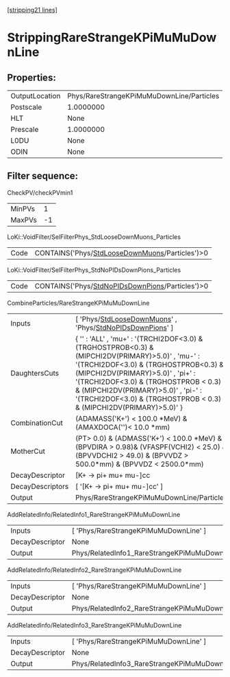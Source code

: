 [[stripping21 lines]](./stripping21-index)

# StrippingRareStrangeKPiMuMuDownLine

## Properties:

|                |                                           |
|----------------|-------------------------------------------|
| OutputLocation | Phys/RareStrangeKPiMuMuDownLine/Particles |
| Postscale      | 1.0000000                                 |
| HLT            | None                                      |
| Prescale       | 1.0000000                                 |
| L0DU           | None                                      |
| ODIN           | None                                      |

## Filter sequence:

CheckPV/checkPVmin1

|        |     |
|--------|-----|
| MinPVs | 1   |
| MaxPVs | -1  |

LoKi::VoidFilter/SelFilterPhys_StdLooseDownMuons_Particles

|      |                                                                                                    |
|------|----------------------------------------------------------------------------------------------------|
| Code | CONTAINS('Phys/[StdLooseDownMuons](./stripping21-commonparticles-stdloosedownmuons)/Particles')\>0 |

LoKi::VoidFilter/SelFilterPhys_StdNoPIDsDownPions_Particles

|      |                                                                                                      |
|------|------------------------------------------------------------------------------------------------------|
| Code | CONTAINS('Phys/[StdNoPIDsDownPions](./stripping21-commonparticles-stdnopidsdownpions)/Particles')\>0 |

CombineParticles/RareStrangeKPiMuMuDownLine

|                  |                                                                                                                                                                                                                                                                                                                                            |
|------------------|--------------------------------------------------------------------------------------------------------------------------------------------------------------------------------------------------------------------------------------------------------------------------------------------------------------------------------------------|
| Inputs           | [ 'Phys/[StdLooseDownMuons](./stripping21-commonparticles-stdloosedownmuons)' , 'Phys/[StdNoPIDsDownPions](./stripping21-commonparticles-stdnopidsdownpions)' ]                                                                                                                                                                          |
| DaughtersCuts    | { '' : 'ALL' , 'mu+' : '(TRCHI2DOF\<3.0) & (TRGHOSTPROB\<0.3) & (MIPCHI2DV(PRIMARY)\>5.0)' , 'mu-' : '(TRCHI2DOF\<3.0) & (TRGHOSTPROB\<0.3) & (MIPCHI2DV(PRIMARY)\>5.0)' , 'pi+' : '(TRCHI2DOF\<3.0) & (TRGHOSTPROB \< 0.3) & (MIPCHI2DV(PRIMARY)\>5.0)' , 'pi-' : '(TRCHI2DOF\<3.0) & (TRGHOSTPROB \< 0.3) & (MIPCHI2DV(PRIMARY)\>5.0)' } |
| CombinationCut   | (ADAMASS('K+') \< 100.0 \*MeV) & (AMAXDOCA('')\< 10.0 \*mm)                                                                                                                                                                                                                                                                                |
| MotherCut        | (PT\> 0.0) & (ADMASS('K+') \< 100.0 \*MeV) & (BPVDIRA \> 0.98)& (VFASPF(VCHI2) \< 25.0) & (BPVVDCHI2 \> 49.0) & (BPVVDZ \> 500.0\*mm) & (BPVVDZ \< 2500.0\*mm)                                                                                                                                                                             |
| DecayDescriptor  | [K+ -\> pi+ mu+ mu-]cc                                                                                                                                                                                                                                                                                                                   |
| DecayDescriptors | [ '[K+ -\> pi+ mu+ mu-]cc' ]                                                                                                                                                                                                                                                                                                           |
| Output           | Phys/RareStrangeKPiMuMuDownLine/Particles                                                                                                                                                                                                                                                                                                  |

AddRelatedInfo/RelatedInfo1_RareStrangeKPiMuMuDownLine

|                 |                                                        |
|-----------------|--------------------------------------------------------|
| Inputs          | [ 'Phys/RareStrangeKPiMuMuDownLine' ]                |
| DecayDescriptor | None                                                   |
| Output          | Phys/RelatedInfo1_RareStrangeKPiMuMuDownLine/Particles |

AddRelatedInfo/RelatedInfo2_RareStrangeKPiMuMuDownLine

|                 |                                                        |
|-----------------|--------------------------------------------------------|
| Inputs          | [ 'Phys/RareStrangeKPiMuMuDownLine' ]                |
| DecayDescriptor | None                                                   |
| Output          | Phys/RelatedInfo2_RareStrangeKPiMuMuDownLine/Particles |

AddRelatedInfo/RelatedInfo3_RareStrangeKPiMuMuDownLine

|                 |                                                        |
|-----------------|--------------------------------------------------------|
| Inputs          | [ 'Phys/RareStrangeKPiMuMuDownLine' ]                |
| DecayDescriptor | None                                                   |
| Output          | Phys/RelatedInfo3_RareStrangeKPiMuMuDownLine/Particles |
